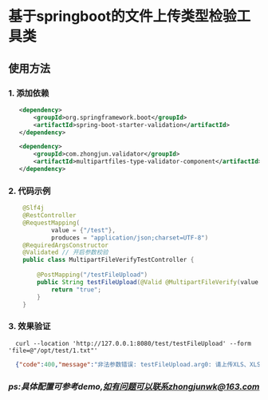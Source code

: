 # 基于springboot的文件上传类型检验工具类

## 使用方法

### 1. 添加依赖

```xml
   <dependency>
       <groupId>org.springframework.boot</groupId>
       <artifactId>spring-boot-starter-validation</artifactId>
   </dependency>
```

```xml
   <dependency>
       <groupId>com.zhongjun.validator</groupId>
       <artifactId>multipartfiles-type-validator-component</artifactId>
   </dependency>
```

### 2. 代码示例

```java
    @Slf4j
    @RestController
    @RequestMapping(
            value = {"/test"},
            produces = "application/json;charset=UTF-8")
    @RequiredArgsConstructor
    @Validated // 开启参数校验
    public class MultipartFileVerifyTestController {
    
        @PostMapping("/testFileUpload")
        public String testFileUpload(@Valid @MultipartFileVerify(value = {FileType.XLS, FileType.XLSX}, message = "请上传XLS、XLSX类型文件") @RequestParam("file") MultipartFile multipartFile) {
            return "true";
        }
    }
```

### 3. 效果验证

```shell
  curl --location 'http://127.0.0.1:8080/test/testFileUpload' --form 'file=@"/opt/test/1.txt"'
```

```json
  {"code":400,"message":"非法参数错误: testFileUpload.arg0: 请上传XLS、XLSX类型文件","data":"","timestamp":1733824798662}
```

### *ps:具体配置可参考demo,如有问题可以联系zhongjunwk@163.com*
